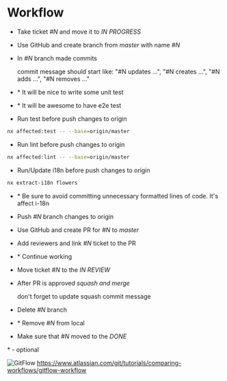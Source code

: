 # Workflow

- Take ticket *#N* and move it to *IN PROGRESS*
- Use GitHub and create branch from *master* with name *#N*
- In *#N* branch made commits

  commit message should start like: "#N updates ...", "#N creates ...", "#N adds ...", "#N removes ..."

- \* It will be nice to write some unit test
- \* It will be awesome to have e2e test
- Run test before push changes to origin

```sh
nx affected:test -- --base=origin/master
```

- Run lint before push changes to origin

```sh
nx affected:lint -- --base=origin/master
```

- Run/Update i18n before push changes to origin

```sh
nx extract-i18n flowers
```

- \* Be sure to avoid committing unnecessary formatted lines of code. It's affect i-18n

- Push *#N* branch changes to origin
- Use GitHub and create PR for *#N* to *master*
- Add reviewers and link *#N* ticket to the PR
- \* Continue working
- Move ticket *#N* to the *IN REVIEW*
- After PR is approved *squash and merge*

  don't forget to update squash commit message

- Delete *#N* branch
- \* Remove *#N* from local
- Make sure that *#N* moved to the *DONE*

\* - optional

![GitFlow](https://wac-cdn.atlassian.com/dam/jcr:cc0b526e-adb7-4d45-874e-9bcea9898b4a/04%20Hotfix%20branches.svg?cdnVersion=461)
https://www.atlassian.com/git/tutorials/comparing-workflows/gitflow-workflow

